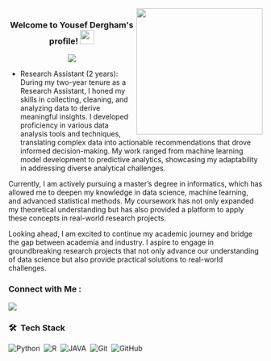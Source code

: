
<img width="250" align="right" src="https://c.tenor.com/_DOBjnGspYAAAAAM/code-coding.gif">

<h3 align="center">
  Welcome to Yousef Dergham's profile!
  <img src="https://media.giphy.com/media/hvRJCLFzcasrR4ia7z/giphy.gif" width="28">
</h3>

<!-- Typing SVG by DenverCoder1 - https://github.com/DenverCoder1/readme-typing-svg -->
<p align="center">
  <a href="https://github.com/DenverCoder1/readme-typing-svg"><img src="https://readme-typing-svg.herokuapp.com/?lines=Full-stack%20web%20developer;Always%20learning%20new%20things&font=Fira%20Code&center=true&width=440&height=45&color=f75c7e&vCenter=true&size=22"></a>
</p> 

- Research Assistant (2 years): During my two-year tenure as a Research Assistant, I honed my skills in collecting, cleaning, and analyzing data to derive meaningful insights. I developed proficiency in various data analysis tools and techniques, translating complex data into actionable recommendations that drove informed decision-making. My work ranged from machine learning model development to predictive analytics, showcasing my adaptability in addressing diverse analytical challenges.

Currently, I am actively pursuing a master’s degree in informatics, which has allowed me to deepen my knowledge in data science, machine learning, and advanced statistical methods. My coursework has not only expanded my theoretical understanding but has also provided a platform to apply these concepts in real-world research projects.

Looking ahead, I am excited to continue my academic journey and bridge the gap between academia and industry. I aspire to engage in groundbreaking research projects that not only advance our understanding of data science but also provide practical solutions to real-world challenges.


### Connect with Me :

<a href="https://www.linkedin.com/in/abeermahgoub/" target="_blank"><img src="https://img.shields.io/badge/-Yousef%20Dergham-0077B5?style=for-the-badge&logo=Linkedin&logoColor=white"/></a>



### 🛠 &nbsp;Tech Stack
![Python](https://img.shields.io/badge/-Python%20-05122A?style=flat&logo=python)&nbsp;
![R](https://img.shields.io/badge/-R-05122A?style=flat&logo=R)&nbsp;
![JAVA](https://img.shields.io/badge/-JAVA-05122A?style=flat&logo=JAVA)&nbsp;
![Git](https://img.shields.io/badge/-Git-05122A?style=flat&logo=git)&nbsp;
![GitHub](https://img.shields.io/badge/-GitHub-05122A?style=flat&logo=github)&nbsp;





